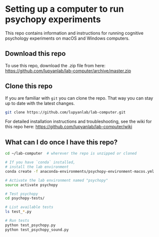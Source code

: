 # Setting up a computer to run psychopy experiments

This repo contains information and instructions for running cognitive psychology experiments on macOS and Windows computers.

## Download this repo

To use this repo, download the .zip file from here: <https://github.com/lupyanlab/lab-computer/archive/master.zip>

## Clone this repo

If you are familiar with `git` you can clone the repo. That way you can stay up to date with the latest changes.

```bash
git clone https://github.com/lupyanlab/lab-computer.git
```

For detailed installation instructions and troubleshooting, see the wiki for this repo here: <https://github.com/lupyanlab/lab-computer/wiki>

## What can I do once I have this repo?

```bash
cd ~/lab-computer  # wherever the repo is unzipped or cloned

# If you have `conda` installed,
# install the lab environment
conda create -f anaconda-environments/psychopy-environment-macos.yml

# Activate the lab environment named "psychopy"
source activate psychopy

# Test psychopy
cd psychopy-tests/

# List available tests
ls test_*.py

# Run tests
python test_psychopy.py
python test_psychopy_sound.py
```
